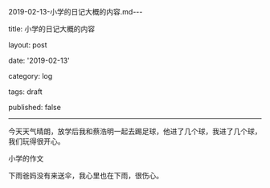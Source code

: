 2019-02-13-小学的日记大概的内容.md---

title: 小学的日记大概的内容

layout: post

date: '2019-02-13'

category: log

tags: draft

published: false

---

今天天气晴朗，放学后我和蔡浩明一起去踢足球，他进了几个球，我进了几个球，我们玩得很开心。

小学的作文

下雨爸妈没有来送伞，我心里也在下雨，很伤心。

